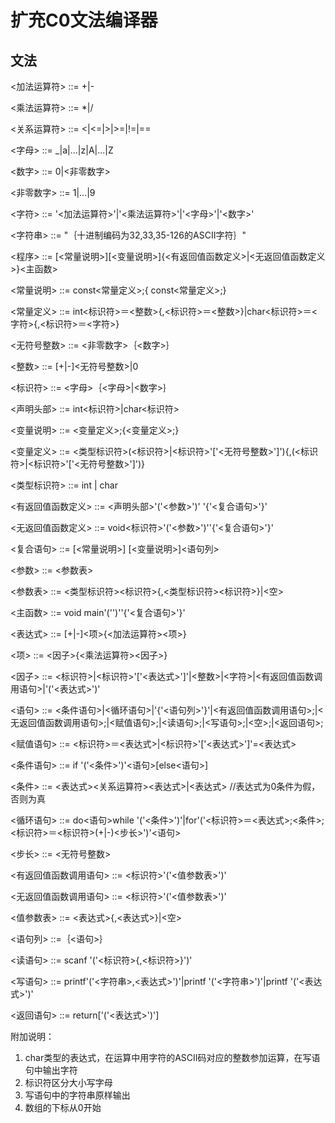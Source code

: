# 扩充C0文法编译器

## 文法

<加法运算符> ::= +|-

<乘法运算符> ::= *|/

<关系运算符> ::=  <|<=|>|>=|!=|==

<字母> ::= _|a|...|z|A|...|Z

<数字> ::= 0|<非零数字>

<非零数字> ::= 1|...|9

<字符> ::=  '<加法运算符>'|'<乘法运算符>'|'<字母>'|'<数字>'

<字符串> ::=  "｛十进制编码为32,33,35-126的ASCII字符｝"  

<程序> ::= [<常量说明>][<变量说明>]{<有返回值函数定义>|<无返回值函数定义>}<主函数>

<常量说明> ::= const<常量定义>;{ const<常量定义>;}

<常量定义> ::= int<标识符>＝<整数>{,<标识符>＝<整数>}|char<标识符>＝<字符>{,<标识符>＝<字符>}

<无符号整数> ::= <非零数字>｛<数字>｝

<整数> ::= [+|-]<无符号整数>|0

<标识符> ::=  <字母>｛<字母>|<数字>｝

<声明头部> ::=  int<标识符>|char<标识符>

<变量说明> ::= <变量定义>;{<变量定义>;}

<变量定义> ::= <类型标识符>(<标识符>|<标识符>'['<无符号整数>']'){,(<标识符>|<标识符>'['<无符号整数>']')}

<类型标识符> ::=  int | char

<有返回值函数定义> ::=  <声明头部>'('<参数>')' '{'<复合语句>'}'

<无返回值函数定义> ::= void<标识符>'('<参数>')''{'<复合语句>'}'

<复合语句> ::= [<常量说明>] [<变量说明>]<语句列>

<参数> ::= <参数表>

<参数表> ::=  <类型标识符><标识符>{,<类型标识符><标识符>}|<空>

<主函数> ::= void main'('')''{'<复合语句>'}'

<表达式> ::= [+|-]<项>{<加法运算符><项>}

<项>  ::= <因子>{<乘法运算符><因子>}

<因子> ::= <标识符>|<标识符>'['<表达式>']'|<整数>|<字符>|<有返回值函数调用语句>|'('<表达式>')'

<语句> ::= <条件语句>|<循环语句>|'{'<语句列>'}'|<有返回值函数调用语句>;|<无返回值函数调用语句>;|<赋值语句>;|<读语句>;|<写语句>;|<空>;|<返回语句>;

<赋值语句> ::=  <标识符>＝<表达式>|<标识符>'['<表达式>']'=<表达式>

<条件语句>  ::=  if '('<条件>')'<语句>[else<语句>]

<条件> ::=  <表达式><关系运算符><表达式>|<表达式> //表达式为0条件为假，否则为真

<循环语句> ::=  do<语句>while '('<条件>')'|for'('<标识符>＝<表达式>;<条件>;<标识符>＝<标识符>(+|-)<步长>')'<语句>

<步长> ::= <无符号整数>

<有返回值函数调用语句> ::= <标识符>'('<值参数表>')'

<无返回值函数调用语句> ::= <标识符>'('<值参数表>')'

<值参数表> ::= <表达式>{,<表达式>}|<空>

<语句列> ::=｛<语句>｝

<读语句> ::=  scanf '('<标识符>{,<标识符>}')'

<写语句> ::=  printf'('<字符串>,<表达式>')'|printf '('<字符串>')'|printf '('<表达式>')'

<返回语句> ::=  return['('<表达式>')']

附加说明：
1. char类型的表达式，在运算中用字符的ASCII码对应的整数参加运算，在写语句中输出字符
2. 标识符区分大小写字母
3. 写语句中的字符串原样输出
4. 数组的下标从0开始
